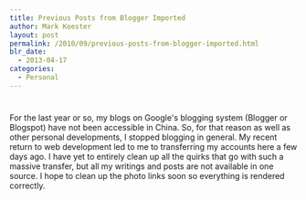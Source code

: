 ```yaml
---
title: Previous Posts from Blogger Imported
author: Mark Koester
layout: post
permalink: /2010/09/previous-posts-from-blogger-imported.html
blr_date:
  - 2013-04-17
categories:
  - Personal
---
```

# 

For the last year or so, my blogs on Google's blogging system (Blogger or Blogspot) have not been accessible in China. So, for that reason as well as other personal developments, I stopped blogging in general. My recent return to web development led to me to transferring my accounts here a few days ago. I have yet to entirely clean up all the quirks that go with such a massive transfer, but all my writings and posts are not available in one source. I hope to clean up the photo links soon so everything is rendered correctly.